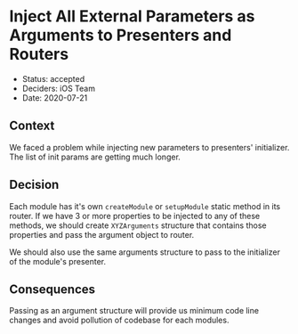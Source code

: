 # Inject All External Parameters as Arguments to Presenters and Routers

* Status: accepted
* Deciders: iOS Team
* Date: 2020-07-21

## Context

We faced a problem while injecting new parameters to presenters' initializer. The list of init params are getting much longer.

## Decision

Each module has it's own `createModule` or `setupModule` static method in its router. If we have 3 or more properties to be injected to any of these methods, we should create `XYZArguments` structure that contains those properties and pass the argument object to router.

We should also use the same arguments structure to pass to the initializer of the module's presenter.

## Consequences

Passing as an argument structure will provide us minimum code line changes and avoid pollution of codebase for each modules.

